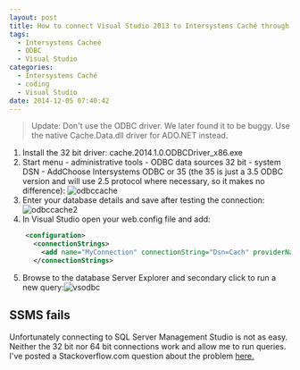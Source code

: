 ```yaml
---
layout: post
title: How to connect Visual Studio 2013 to Intersystems Caché through ODBC
tags:
  - Intersystems Cacheé
  - ODBC
  - Visual Studio
categories:
  - Intersystems Caché
  - coding
  - Visual Studio
date: 2014-12-05 07:40:42
---
```


> Update: Don't use the ODBC driver. We later found it to be buggy. Use the native Cache.Data.dll driver for ADO.NET instead.

1.  Install the 32 bit driver: cache.2014.1.0.ODBCDriver_x86.exe
2.  Start menu - administrative tools - ODBC data sources 32 bit - system DSN - AddChoose Intersystems ODBC or 35 (the 35 is just a 3.5 ODBC version and will use 2.5 protocol where necessary, so it makes no difference): ![odbccache](odbccache.png)
3.  Enter your database details and save after testing the connection: ![odbccache2](odbccache2.png)
4.  In Visual Studio open your web.config file and add:
```xml
    <configuration>
      <connectionStrings>
        <add name="MyConnection" connectionString="Dsn=Cach" providerName="System.Data.Odbc"/>   
      </connectionStrings>
```
5.  Browse to the database Server Explorer and secondary click to run a new query:![vsodbc](vsodbc.png)

## SSMS fails
Unfortunately connecting to SQL Server Management Studio is not as easy.  Neither the 32 bit nor 64 bit connections work and allow me to run queries.  I've posted a Stackoverflow.com question about the problem [here.](http://stackoverflow.com/questions/27309207/how-to-connect-ssms-2012-to-intersystems-cach%C3%A9-via-odbc)
